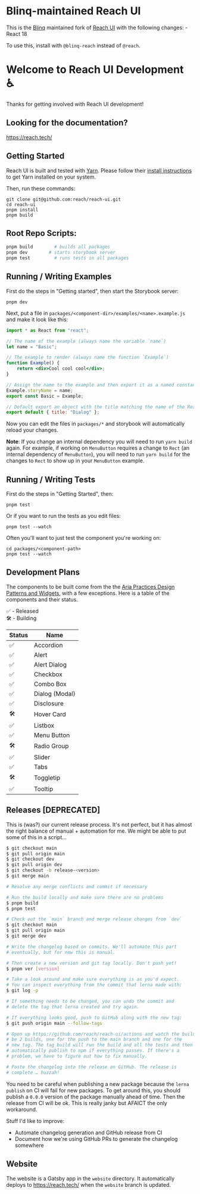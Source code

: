 # Blinq-maintained Reach UI

This is the [Blinq](https://blinq.me) maintained fork of [Reach UI](https://github.com/reach/reach-ui) with the following changes:
	- React 18

To use this, install with `@blinq-reach` instead of `@reach`.

# Welcome to Reach UI Development ♿️


Thanks for getting involved with Reach UI development!

## Looking for the documentation?

https://reach.tech/

## Getting Started

Reach UI is built and tested with [Yarn](https://yarnpkg.com). Please follow their [install instructions](https://yarnpkg.com/getting-started/install) to get Yarn installed on your system.

Then, run these commands:

```
git clone git@github.com:reach/reach-ui.git
cd reach-ui
pnpm install
pnpm build
```

## Root Repo Scripts:

```sh
pnpm build        # builds all packages
pnpm dev        # starts storybook server
pnpm test         # runs tests in all packages
```

## Running / Writing Examples

First do the steps in "Getting started", then start the Storybook server:

```
pnpm dev
```

Next, put a file in `packages/<component-dir>/examples/<name>.example.js` and make it look like this:

```jsx
import * as React from "react";

// The name of the example (always name the variable `name`)
let name = "Basic";

// The example to render (always name the function `Example`)
function Example() {
	return <div>Cool cool cool</div>;
}

// Assign the name to the example and then export it as a named constant
Example.storyName = name;
export const Basic = Example;

// Default export an object with the title matching the name of the Reach package
export default { title: "Dialog" };
```

Now you can edit the files in `packages/*` and storybook will automatically reload your changes.

**Note**: If you change an internal dependency you will need to run `yarn build` again. For example, if working on `MenuButton` requires a change to `Rect` (an internal dependency of `MenuButton`), you will need to run `yarn build` for the changes to `Rect` to show up in your `MenuButton` example.

## Running / Writing Tests

First do the steps in "Getting Started", then:

```
pnpm test
```

Or if you want to run the tests as you edit files:

```
pnpm test --watch
```

Often you'll want to just test the component you're working on:

```
cd packages/<component-path>
pnpm test --watch
```

## Development Plans

The components to be built come from the the [Aria Practices Design Patterns and Widgets](https://www.w3.org/TR/wai-aria-practices-1.2), with a few exceptions. Here is a table of the components and their status.

✅ - Released<br/>
🛠 - Building<br/>

| Status | Name           |
| ------ | -------------- |
| ✅     | Accordion      |
| ✅     | Alert          |
| ✅     | Alert Dialog   |
| ✅     | Checkbox       |
| ✅     | Combo Box      |
| ✅     | Dialog (Modal) |
| ✅     | Disclosure     |
| 🛠      | Hover Card     |
| ✅     | Listbox        |
| ✅     | Menu Button    |
| 🛠      | Radio Group    |
| ✅     | Slider         |
| ✅     | Tabs           |
| 🛠      | Toggletip      |
| ✅     | Tooltip        |

## Releases [DEPRECATED]

This is (was?) our current release process. It's not perfect, but it has almost the right balance of manual + automation for me. We might be able to put some of this in a script...

```sh
$ git checkout main
$ git pull origin main
$ git checkout dev
$ git pull origin dev
$ git checkout -b release-<version>
$ git merge main

# Resolve any merge conflicts and commit if necessary

# Run the build locally and make sure there are no problems
$ pnpm build
$ pnpm test

# Check out the `main` branch and merge release changes from `dev`
$ git checkout main
$ git pull origin main
$ git merge dev

# Write the changelog based on commits. We'll automate this part
# eventually, but for now this is manual.

# Then create a new version and git tag locally. Don't push yet!
$ pnpm ver [version]

# Take a look around and make sure everything is as you'd expect.
# You can inspect everything from the commit that lerna made with:
$ git log -p

# If something needs to be changed, you can undo the commit and
# delete the tag that lerna created and try again.

# If everything looks good, push to GitHub along with the new tag:
$ git push origin main --follow-tags

# Open up https://github.com/reach/reach-ui/actions and watch the build. There will
# be 2 builds, one for the push to the main branch and one for the
# new tag. The tag build will run the build and all the tests and then
# automatically publish to npm if everything passes. If there's a
# problem, we have to figure out how to fix manually.

# Paste the changelog into the release on GitHub. The release is
# complete … huzzah!
```

You need to be careful when publishing a new package because the `lerna publish` on CI will fail for new packages. To get around this, you should publish a `0.0.0` version of the package manually ahead of time. Then the release from CI will be ok. This is really janky but AFAICT the only workaround.

Stuff I'd like to improve:

- Automate changelog generation and GitHub release from CI
- Document how we're using GitHub PRs to generate the changelog somewhere

## Website

The website is a Gatsby app in the `website` directory. It automatically deploys to https://reach.tech/ when the `website` branch is updated.
